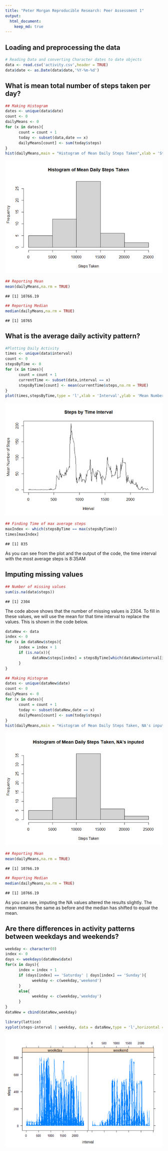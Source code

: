 ```yaml
---
title: "Peter Morgan Reproducible Research: Peer Assessment 1"
output: 
  html_document:
    keep_md: true
---
```



## Loading and preprocessing the data

```r
# Reading Data and converting Character dates to date objects
data <- read.csv('activity.csv',header = TRUE)
data$date <- as.Date(data$date,'%Y-%m-%d')
```


## What is mean total number of steps taken per day?

```r
## Making Histogram
dates <- unique(data$date)
count <- 0
dailyMeans <- 0
for (x in dates){
      count = count + 1
      today <- subset(data,date == x)
      dailyMeans[count] <- sum(today$steps)
}
hist(dailyMeans,main = "Histogram of Mean Daily Steps Taken",xlab = 'Steps Taken')
```

![](PA1_template_files/figure-html/unnamed-chunk-2-1.png)<!-- -->


```r
## Reporting Mean
mean(dailyMeans,na.rm = TRUE)
```

```
## [1] 10766.19
```


```r
## Reporting Median
median(dailyMeans,na.rm = TRUE)
```

```
## [1] 10765
```
## What is the average daily activity pattern?

```r
#Plotting Daily Activity
times <- unique(data$interval)
count <- 0
stepsByTime <- 0
for (x in times){
      count = count + 1
      currentTime <- subset(data,interval == x)
      stepsByTime[count] <- mean(currentTime$steps,na.rm = TRUE)
}
plot(times,stepsByTime,type = 'l',xlab = 'Interval',ylab = 'Mean Number of Steps',main = 'Steps by Time Interval')
```

![](PA1_template_files/figure-html/unnamed-chunk-5-1.png)<!-- -->


```r
## Finding Time of max average steps
maxIndex <- which(stepsByTime == max(stepsByTime))
times[maxIndex]
```

```
## [1] 835
```
As you can see from the plot and the output of the code, the time interval with the most average steps is 8:35AM

## Imputing missing values

```r
## Number of missing values
sum(is.na(data$steps))
```

```
## [1] 2304
```
The code above shows that the number of missing values is 2304. To fill in these values, we will use the mean for that time interval to replace the values. This is shown in the code below.

```r
dataNew <- data
index <- 0
for (x in dataNew$steps){
      index = index + 1
      if (is.na(x)){
            dataNew$steps[index] = stepsByTime[which(dataNew$interval[index] == times)]
      }
}
```


```r
## Making Histogram
dates <- unique(dataNew$date)
count <- 0
dailyMeans <- 0
for (x in dates){
      count = count + 1
      today <- subset(dataNew,date == x)
      dailyMeans[count] <- sum(today$steps)
}
hist(dailyMeans,main = "Histogram of Mean Daily Steps Taken, NA's inputed",xlab = 'Steps Taken')
```

![](PA1_template_files/figure-html/unnamed-chunk-9-1.png)<!-- -->


```r
## Reporting Mean
mean(dailyMeans,na.rm = TRUE)
```

```
## [1] 10766.19
```


```r
## Reporting Median
median(dailyMeans,na.rm = TRUE)
```

```
## [1] 10766.19
```

As you can see, imputing the NA values altered the results slightly. The mean remains the same as before and the median has shifted to equal the mean.

## Are there differences in activity patterns between weekdays and weekends?

```r
weekday <- character(0)
index <- 0
days <- weekdays(dataNew$date)
for(x in days){
      index = index + 1
      if (days[index] == 'Saturday' | days[index] == 'Sunday'){
            weekday <- c(weekday,'weekend')
      }
      else{
            weekday <- c(weekday,'weekday')
      }
}
dataNew = cbind(dataNew,weekday)
```


```r
library(lattice)
xyplot(steps~interval | weekday, data = dataNew,type = 'l',horizontal = FALSE)
```

![](PA1_template_files/figure-html/unnamed-chunk-13-1.png)<!-- -->
